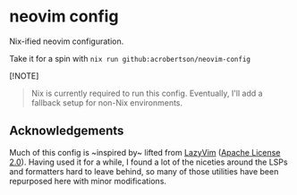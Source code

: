 # neovim config

Nix-ified neovim configuration.

Take it for a spin with `nix run github:acrobertson/neovim-config`

[!NOTE]

> Nix is currently required to run this config. Eventually, I'll add a fallback setup for non-Nix environments.

## Acknowledgements

Much of this config is ~inspired by~ lifted from [LazyVim](https://github.com/LazyVim/LazyVim) ([Apache License 2.0](https://github.com/LazyVim/LazyVim/blob/main/LICENSE)). Having used it for a while, I found a lot of the niceties around the LSPs and formatters hard to leave behind, so many of those utilities have been repurposed here with minor modifications.
